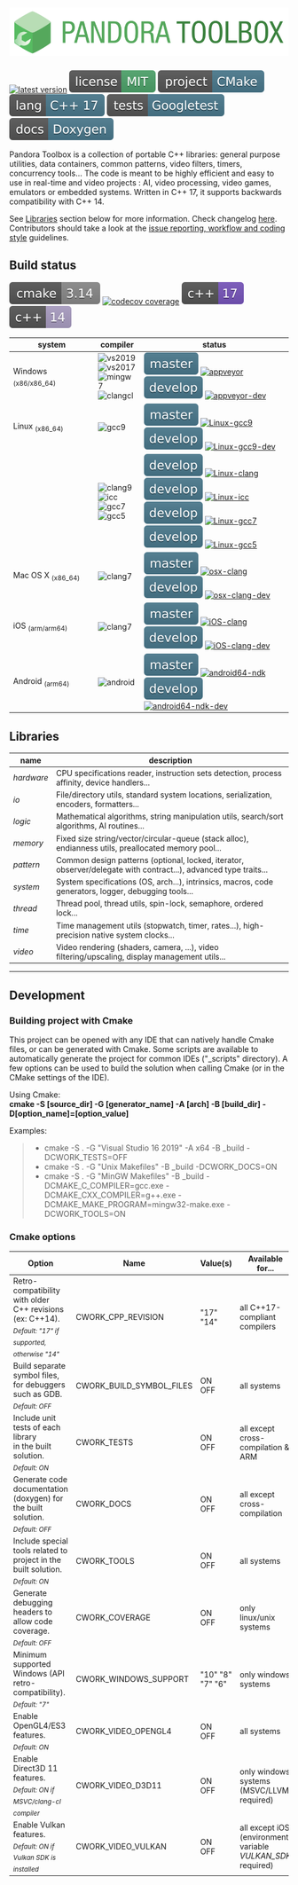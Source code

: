 # ![Pandora Toolbox](_img/pandora_logo.svg)
[![latest version](https://img.shields.io/github/v/tag/vinders/pandora_toolbox?color=4da36a&label=release)](https://github.com/vinders/pandora_toolbox/releases)
[![license - MIT](_img/badges/license_mit.svg)](LICENSE)
![project - Cmake](_img/badges/project_cmake.svg)
![lang - C++17](_img/badges/lang_cpp17.svg)
![tests - Gtest](_img/badges/tests_gtest.svg)
![docs - Doxygen](_img/badges/docs_doxygen.svg)

Pandora Toolbox is a collection of portable C++ libraries: general purpose utilities, data containers, common patterns, video filters, timers, concurrency tools... 
The code is meant to be highly efficient and easy to use in real-time and video projects : AI, video processing, video games, emulators or embedded systems. Written in C++ 17, it supports backwards compatibility with C++ 14.

See [Libraries](#libraries) section below for more information. Check changelog [here](./CHANGELOG.md).
Contributors should take a look at the [issue reporting, workflow and coding style](./CONTRIBUTING.md) guidelines.

## Build status
![cmake 3.14](_img/badges/build_cmake_3_14.svg)
[![codecov coverage](https://codecov.io/gh/vinders/pandora_toolbox/branch/develop/graph/badge.svg?token=5NQ4BF7QRI)](https://codecov.io/gh/vinders/pandora_toolbox)
![C++17](_img/badges/build_cpp17.svg)
![C++14](_img/badges/build_cpp14.svg)

|           system            |        compiler        |         status         |
|-----------------------------|------------------------|------------------------|
| Windows <sub>(x86/x86_64)</sub>  | ![vs2019](https://img.shields.io/badge/visual_studio-2019-75b.svg)<br>![vs2017](https://img.shields.io/badge/visual_studio-2017-a99dc2.svg)<br>![mingw7](https://img.shields.io/badge/mingw64-8.1.0-75b.svg)<br>![clangcl](https://img.shields.io/badge/clang--cl-10.0.0-75b.svg) | ![master](_img/badges/branch_master.svg) [![appveyor](https://ci.appveyor.com/api/projects/status/38j8o8sc55iosqu6/branch/master?svg=true)](https://ci.appveyor.com/project/vinders/pandora-toolbox/branch/master)<br>![develop](_img/badges/branch_develop.svg) [![appveyor-dev](https://ci.appveyor.com/api/projects/status/38j8o8sc55iosqu6/branch/develop?svg=true)](https://ci.appveyor.com/project/vinders/pandora-toolbox/branch/develop)  |
| Linux <sub>(x86_64)</sub>        | ![gcc9](https://img.shields.io/badge/gcc-9.1-75b.svg)              | ![master](_img/badges/branch_master.svg) [![Linux-gcc9](https://travis-matrix-badges.herokuapp.com/repos/vinders/pandora_toolbox/branches/master/1)](https://travis-ci.org/vinders/pandora_toolbox)<br>![develop](_img/badges/branch_develop.svg) [![Linux-gcc9-dev](https://travis-matrix-badges.herokuapp.com/repos/vinders/pandora_toolbox/branches/develop/2)](https://travis-ci.org/vinders/pandora_toolbox)       |
|                                  | ![clang9](https://img.shields.io/badge/clang-9.0.0-75b.svg)<br>![icc](https://img.shields.io/badge/intel_icc-2021.1-75b.svg)<br>![gcc7](https://img.shields.io/badge/gcc-7.1-75b.svg)<br>![gcc5](https://img.shields.io/badge/gcc-5.1-a99dc2.svg) | ![develop](_img/badges/branch_develop.svg) [![Linux-clang](https://travis-matrix-badges.herokuapp.com/repos/vinders/pandora_toolbox/branches/develop/1)](https://travis-ci.org/vinders/pandora_toolbox)<br>![develop](_img/badges/branch_develop.svg) [![Linux-icc](https://travis-matrix-badges.herokuapp.com/repos/vinders/pandora_toolbox/branches/develop/8)](https://travis-ci.org/vinders/pandora_toolbox)<br>![develop](_img/badges/branch_develop.svg) [![Linux-gcc7](https://travis-matrix-badges.herokuapp.com/repos/vinders/pandora_toolbox/branches/develop/3)](https://travis-ci.org/vinders/pandora_toolbox)<br>![develop](_img/badges/branch_develop.svg) [![Linux-gcc5](https://travis-matrix-badges.herokuapp.com/repos/vinders/pandora_toolbox/branches/develop/4)](https://travis-ci.org/vinders/pandora_toolbox) |
| Mac OS X <sub>(x86_64)</sub>     | ![clang7](https://img.shields.io/badge/clang-7.0.0-75b.svg)        | ![master](_img/badges/branch_master.svg) [![osx-clang](https://travis-matrix-badges.herokuapp.com/repos/vinders/pandora_toolbox/branches/master/2)](https://travis-ci.org/vinders/pandora_toolbox)<br>![develop](_img/badges/branch_develop.svg) [![osx-clang-dev](https://travis-matrix-badges.herokuapp.com/repos/vinders/pandora_toolbox/branches/develop/5)](https://travis-ci.org/vinders/pandora_toolbox)         |
| iOS <sub>(arm/arm64)</sub>       | ![clang7](https://img.shields.io/badge/clang-7.0.0-75b.svg)        | ![master](_img/badges/branch_master.svg) [![iOS-clang](https://travis-matrix-badges.herokuapp.com/repos/vinders/pandora_toolbox/branches/master/3)](https://travis-ci.org/vinders/pandora_toolbox)<br>![develop](_img/badges/branch_develop.svg) [![iOS-clang-dev](https://travis-matrix-badges.herokuapp.com/repos/vinders/pandora_toolbox/branches/develop/6)](https://travis-ci.org/vinders/pandora_toolbox)         |
| Android <sub>(arm64)</sub>       | ![android](https://img.shields.io/badge/android-ndk_26-a99dc2.svg) | ![master](_img/badges/branch_master.svg) [![android64-ndk](https://travis-matrix-badges.herokuapp.com/repos/vinders/pandora_toolbox/branches/master/4)](https://travis-ci.org/vinders/pandora_toolbox)<br>![develop](_img/badges/branch_develop.svg) [![android64-ndk-dev](https://travis-matrix-badges.herokuapp.com/repos/vinders/pandora_toolbox/branches/develop/7)](https://travis-ci.org/vinders/pandora_toolbox) |

## Libraries

|    name    |                                                   description                                                        |
|------------|----------------------------------------------------------------------------------------------------------------------|
| *hardware* | CPU specifications reader, instruction sets detection, process affinity, device handlers...                          |
| *io*       | File/directory utils, standard system locations, serialization, encoders, formatters...                              |
| *logic*    | Mathematical algorithms, string manipulation utils, search/sort algorithms, AI routines...                           |
| *memory*   | Fixed size string/vector/circular-queue (stack alloc), endianness utils, preallocated memory pool...                 |
| *pattern*  | Common design patterns (optional, locked, iterator, observer/delegate with contract...), advanced type traits...     |
| *system*   | System specifications (OS, arch...), intrinsics, macros, code generators, logger, debugging tools...                 |
| *thread*   | Thread pool, thread utils, spin-lock, semaphore, ordered lock...                                                     |
| *time*     | Time management utils (stopwatch, timer, rates...), high-precision native system clocks...                           |
| *video*    | Video rendering (shaders, camera, ...), video filtering/upscaling, display management utils...                       |

---

## Development

### Building project with Cmake

This project can be opened with any IDE that can natively handle Cmake files, or can be generated with Cmake. Some scripts are available to automatically generate the project for common IDEs ("_scripts" directory).
A few options can be used to build the solution when calling Cmake (or in the CMake settings of the IDE).

Using Cmake: \
**cmake -S [source_dir] -G [generator_name] -A [arch] -B [build_dir] -D[option_name]=[option_value]**

Examples:
> * cmake -S . -G "Visual Studio 16 2019" -A x64 -B _build -DCWORK_TESTS=OFF
> * cmake -S . -G "Unix Makefiles" -B _build -DCWORK_DOCS=ON
> * cmake -S . -G "MinGW Makefiles" -B _build -DCMAKE_C_COMPILER=gcc.exe -DCMAKE_CXX_COMPILER=g++.exe -DCMAKE_MAKE_PROGRAM=mingw32-make.exe -DCWORK_TOOLS=ON

### Cmake options

|    Option    |    Name    |    Value(s)    |    Available for...    |
|--------------|------------|----------------|------------------------|
| Retro-compatibility with older<br>C++ revisions (ex: C++14).<br><sub>*Default: "17" if supported, otherwise "14"*</sub>  | CWORK_CPP_REVISION  | "17"<br>"14"  | all C++17-compliant compilers  |
| Build separate symbol files, for debuggers such as GDB.<br><sub>*Default: OFF*</sub>         | CWORK_BUILD_SYMBOL_FILES  | ON<br>OFF     | all systems                   |
| Include unit tests of each library<br>in the built solution.<br><sub>*Default: ON*</sub>     | CWORK_TESTS               | ON<br>OFF     | all except cross-compilation & ARM  |
| Generate code documentation (doxygen) for the built solution.<br><sub>*Default: OFF*</sub>   | CWORK_DOCS                | ON<br>OFF     | all except cross-compilation  |
| Include special tools related to project in the built solution.<br><sub>*Default: ON*</sub>  | CWORK_TOOLS               | ON<br>OFF     | all systems                   |
| Generate debugging headers to allow code coverage.<br><sub>*Default: OFF*</sub>              | CWORK_COVERAGE            | ON<br>OFF     | only linux/unix systems       |
| Minimum supported Windows (API retro-compatibility).<br><sub>*Default: "7"*</sub>            | CWORK_WINDOWS_SUPPORT     | "10" "8"<br>"7" "6"  | only windows systems   |
| Enable OpenGL4/ES3 features.<br><sub>*Default: ON*</sub>                                     | CWORK_VIDEO_OPENGL4       | ON<br>OFF     | all systems                   |
| Enable Direct3D 11 features.<br><sub>*Default: ON if MSVC/clang-cl compiler*</sub>           | CWORK_VIDEO_D3D11         | ON<br>OFF     | only windows systems<br>(MSVC/LLVM required)  |
| Enable Vulkan features.<br><sub>*Default: ON if Vulkan SDK is installed*</sub>               | CWORK_VIDEO_VULKAN        | ON<br>OFF     | all except iOS<br>(environment variable *VULKAN_SDK* required)  |
